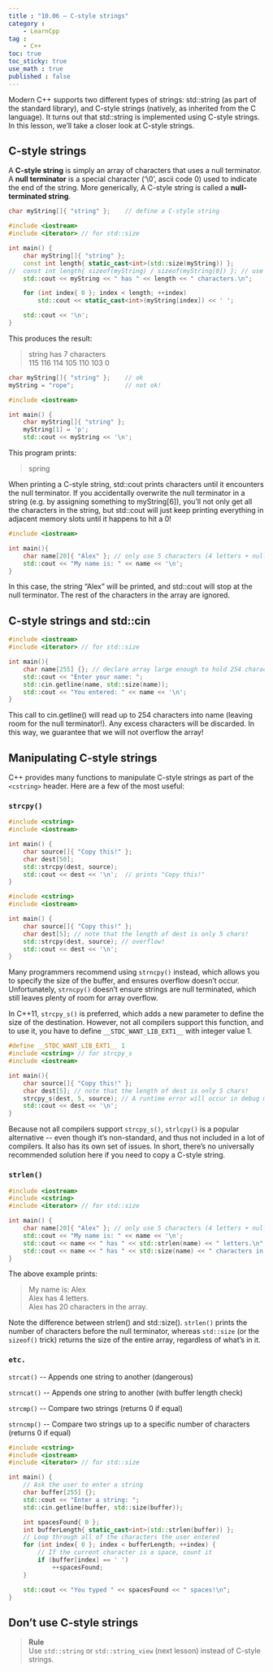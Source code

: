 ```yaml
---
title : "10.06 — C-style strings"
category :
    - LearnCpp
tag : 
    - C++
toc: true  
toc_sticky: true 
use_math : true
published : false
---
```


Modern C++ supports two different types of strings: std::string (as part of the standard library), and C-style strings (natively, as inherited from the C language). It turns out that std::string is implemented using C-style strings. In this lesson, we’ll take a closer look at C-style strings.

## C-style strings

A **C-style string** is simply an array of characters that uses a null terminator. A **null terminator** is a special character (‘\0’, ascii code 0) used to indicate the end of the string. More generically, A C-style string is called a **null-terminated string**.

``` c++
char myString[]{ "string" };    // define a C-style string
```

```c++
#include <iostream>
#include <iterator> // for std::size

int main() {
    char myString[]{ "string" };
    const int length{ static_cast<int>(std::size(myString)) };
//  const int length{ sizeof(myString) / sizeof(myString[0]) }; // use instead if not C++17 capable
    std::cout << myString << " has " << length << " characters.\n";

    for (int index{ 0 }; index < length; ++index)
        std::cout << static_cast<int>(myString[index]) << ' ';

    std::cout << '\n';
}
```
  
This produces the result:  
>string has 7 characters  
115 116 114 105 110 103 0

```c++
char myString[]{ "string" };    // ok
myString = "rope";              // not ok!
```

```c++
#include <iostream>

int main() {
    char myString[]{ "string" };
    myString[1] = 'p';
    std::cout << myString << '\n';
```

This program prints:
>spring

When printing a C-style string, std::cout prints characters until it encounters the null terminator. If you accidentally overwrite the null terminator in a string (e.g. by assigning something to myString[6]), you’ll not only get all the characters in the string, but std::cout will just keep printing everything in adjacent memory slots until it happens to hit a 0!

```c++
#include <iostream>

int main(){
    char name[20]{ "Alex" }; // only use 5 characters (4 letters + null terminator)
    std::cout << "My name is: " << name << '\n';
}
```

In this case, the string “Alex” will be printed, and std::cout will stop at the null terminator. The rest of the characters in the array are ignored.


## C-style strings and std::cin
```c++
#include <iostream>
#include <iterator> // for std::size

int main(){
    char name[255] {}; // declare array large enough to hold 254 characters + null terminator
    std::cout << "Enter your name: ";
    std::cin.getline(name, std::size(name));
    std::cout << "You entered: " << name << '\n';
}
```
This call to cin.getline() will read up to 254 characters into name (leaving room for the null terminator!). Any excess characters will be discarded. In this way, we guarantee that we will not overflow the array!


## Manipulating C-style strings

C++ provides many functions to manipulate C-style strings as part of the `<cstring>` header. Here are a few of the most useful:

### `strcpy()`

```c++
#include <cstring>
#include <iostream>

int main() {
    char source[]{ "Copy this!" };
    char dest[50];
    std::strcpy(dest, source);
    std::cout << dest << '\n';  // prints "Copy this!"
}
```

```c++
#include <cstring>
#include <iostream>

int main() {
    char source[]{ "Copy this!" };
    char dest[5]; // note that the length of dest is only 5 chars!
    std::strcpy(dest, source); // overflow!
    std::cout << dest << '\n';
}
```

Many programmers recommend using `strncpy()` instead, which allows you to specify the size of the buffer, and ensures overflow doesn’t occur. Unfortunately, `strncpy()` doesn’t ensure strings are null terminated, which still leaves plenty of room for array overflow.

In C++11, `strcpy_s()` is preferred, which adds a new parameter to define the size of the destination. However, not all compilers support this function, and to use it, you have to define `__STDC_WANT_LIB_EXT1__` with integer value 1.

```c++
#define __STDC_WANT_LIB_EXT1__ 1
#include <cstring> // for strcpy_s
#include <iostream>

int main(){
    char source[]{ "Copy this!" };
    char dest[5]; // note that the length of dest is only 5 chars!
    strcpy_s(dest, 5, source); // A runtime error will occur in debug mode
    std::cout << dest << '\n';
}
```

Because not all compilers support `strcpy_s()`, `strlcpy()` is a popular alternative -- even though it’s non-standard, and thus not included in a lot of compilers. It also has its own set of issues. In short, there’s no universally recommended solution here if you need to copy a C-style string.

### `strlen()`
```c++
#include <iostream>
#include <cstring>
#include <iterator> // for std::size

int main() {
    char name[20]{ "Alex" }; // only use 5 characters (4 letters + null terminator)
    std::cout << "My name is: " << name << '\n';
    std::cout << name << " has " << std::strlen(name) << " letters.\n";
    std::cout << name << " has " << std::size(name) << " characters in the array.\n"; // use sizeof(name) / sizeof(name[0]) if not C++17 capable
}
```

The above example prints:
>My name is: Alex  
Alex has 4 letters.  
Alex has 20 characters in the array.

Note the difference between strlen() and std::size(). `strlen()` prints the number of characters before the null terminator, whereas `std::size` (or the `sizeof()` trick) returns the size of the entire array, regardless of what’s in it.


### `etc.`

`strcat()` -- Appends one string to another (dangerous)

`strncat()` -- Appends one string to another (with buffer length check)

`strcmp()` -- Compare two strings (returns 0 if equal)

`strncmp()` -- Compare two strings up to a specific number of characters (returns 0 if equal)

```c++
#include <cstring>
#include <iostream>
#include <iterator> // for std::size

int main() {
    // Ask the user to enter a string
    char buffer[255] {};
    std::cout << "Enter a string: ";
    std::cin.getline(buffer, std::size(buffer));

    int spacesFound{ 0 };
    int bufferLength{ static_cast<int>(std::strlen(buffer)) };
    // Loop through all of the characters the user entered
    for (int index{ 0 }; index < bufferLength; ++index) {
        // If the current character is a space, count it
        if (buffer[index] == ' ')
            ++spacesFound;
    }

    std::cout << "You typed " << spacesFound << " spaces!\n";
}
```


## Don’t use C-style strings
>**Rule**  
Use `std::string` or `std::string_view` (next lesson) instead of C-style strings.

